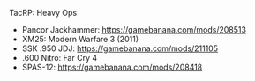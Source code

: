 TacRP: Heavy Ops

- Pancor Jackhammer: https://gamebanana.com/mods/208513
- XM25: Modern Warfare 3 (2011)
- SSK .950 JDJ: https://gamebanana.com/mods/211105
- .600 Nitro: Far Cry 4
- SPAS-12: https://gamebanana.com/mods/208418
